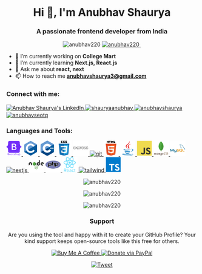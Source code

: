 <h1 align="center">Hi 👋, I'm Anubhav Shaurya</h1>
<h3 align="center">A passionate frontend developer from India</h3>

<p align="center">
  <img src="https://komarev.com/ghpvc/?username=anubhav220&label=Profile%20views&color=0e75b6&style=flat" alt="anubhav220" /> 
  <a href="https://github.com/ryo-ma/github-profile-trophy">
    <img src="https://github-profile-trophy.vercel.app/?username=anubhav220" alt="anubhav220" />
  </a>
  <a href="https://twitter.com/" target="blank">
    <img src="https://img.shields.io/twitter/follow/?logo=twitter&style=for-the-badge" alt="" />
  </a>
</p>

- 🔭 I’m currently working on **College Mart**
- 🌱 I’m currently learning **Next.js, React.js**
- 💬 Ask me about **react, next**
- 📫 How to reach me **anubhavshaurya3@gmail.com**

<h3 align="left">Connect with me:</h3>
<p align="left">
  <a href="https://linkedin.com/in/anubhav-shaurya-4b3946257/" target="blank">
    <img align="center" src="https://raw.githubusercontent.com/rahuldkjain/github-profile-readme-generator/master/src/images/icons/Social/linked-in-alt.svg" alt="Anubhav Shaurya's LinkedIn" height="30" width="40" />
  </a>
  <a href="https://www.codechef.com/users/shauryaanubhav" target="blank">
    <img align="center" src="https://cdn.jsdelivr.net/npm/simple-icons@3.1.0/icons/codechef.svg" alt="shauryaanubhav" height="30" width="40" />
  </a>
  <a href="https://www.leetcode.com/anubhavshaurya" target="blank">
    <img align="center" src="https://raw.githubusercontent.com/rahuldkjain/github-profile-readme-generator/master/src/images/icons/Social/leet-code.svg" alt="anubhavshaurya" height="30" width="40" />
  </a>
  <a href="https://auth.geeksforgeeks.org/user/anubhavseotq/" target="blank">
    <img align="center" src="https://raw.githubusercontent.com/rahuldkjain/github-profile-readme-generator/master/src/images/icons/Social/geeks-for-geeks.svg" alt="anubhavseotq" height="30" width="40" />
  </a>
</p>

<h3 align="left">Languages and Tools:</h3>
<p align="left">
  <a href="https://getbootstrap.com" target="_blank" rel="noreferrer">
    <img src="https://raw.githubusercontent.com/devicons/devicon/master/icons/bootstrap/bootstrap-plain-wordmark.svg" alt="bootstrap" width="40" height="40"/>
  </a> 
  <a href="https://www.cprogramming.com/" target="_blank" rel="noreferrer">
    <img src="https://raw.githubusercontent.com/devicons/devicon/master/icons/c/c-original.svg" alt="c" width="40" height="40"/>
  </a>
  <a href="https://www.w3schools.com/cpp/" target="_blank" rel="noreferrer">
    <img src="https://raw.githubusercontent.com/devicons/devicon/master/icons/cplusplus/cplusplus-original.svg" alt="cplusplus" width="40" height="40"/>
  </a>
  <a href="https://www.w3schools.com/css/" target="_blank" rel="noreferrer">
    <img src="https://raw.githubusercontent.com/devicons/devicon/master/icons/css3/css3-original-wordmark.svg" alt="css3" width="40" height="40"/>
  </a>
  <a href="https://expressjs.com" target="_blank" rel="noreferrer">
    <img src="https://raw.githubusercontent.com/devicons/devicon/master/icons/express/express-original-wordmark.svg" alt="express" width="40" height="40"/>
  </a>
  <a href="https://git-scm.com/" target="_blank" rel="noreferrer">
    <img src="https://www.vectorlogo.zone/logos/git-scm/git-scm-icon.svg" alt="git" width="40" height="40"/>
  </a>
  <a href="https://www.w3.org/html/" target="_blank" rel="noreferrer">
    <img src="https://raw.githubusercontent.com/devicons/devicon/master/icons/html5/html5-original-wordmark.svg" alt="html5" width="40" height="40"/>
  </a>
  <a href="https://www.java.com" target="_blank" rel="noreferrer">
    <img src="https://raw.githubusercontent.com/devicons/devicon/master/icons/java/java-original.svg" alt="java" width="40" height="40"/>
  </a>
  <a href="https://developer.mozilla.org/en-US/docs/Web/JavaScript" target="_blank" rel="noreferrer">
    <img src="https://raw.githubusercontent.com/devicons/devicon/master/icons/javascript/javascript-original.svg" alt="javascript" width="40" height="40"/>
  </a>
  <a href="https://www.mongodb.com/" target="_blank" rel="noreferrer">
    <img src="https://raw.githubusercontent.com/devicons/devicon/master/icons/mongodb/mongodb-original-wordmark.svg" alt="mongodb" width="40" height="40"/>
  </a>
  <a href="https://www.mysql.com/" target="_blank" rel="noreferrer">
    <img src="https://raw.githubusercontent.com/devicons/devicon/master/icons/mysql/mysql-original-wordmark.svg" alt="mysql" width="40" height="40"/>
  </a>
  <a href="https://nextjs.org/" target="_blank" rel="noreferrer">
    <img src="https://cdn.worldvectorlogo.com/logos/nextjs-2.svg" alt="nextjs" width="40" height="40"/>
  </a>
  <a href="https://nodejs.org" target="_blank" rel="noreferrer">
    <img src="https://raw.githubusercontent.com/devicons/devicon/master/icons/nodejs/nodejs-original-wordmark.svg" alt="nodejs" width="40" height="40"/>
  </a>
  <a href="https://www.php.net" target="_blank" rel="noreferrer">
    <img src="https://raw.githubusercontent.com/devicons/devicon/master/icons/php/php-original.svg" alt="php" width="40" height="40"/>
  </a>
  <a href="https://reactjs.org/" target="_blank" rel="noreferrer">
    <img src="https://raw.githubusercontent.com/devicons/devicon/master/icons/react/react-original-wordmark.svg" alt="react" width="40" height="40"/>
  </a>
  <a href="https://tailwindcss.com/" target="_blank" rel="noreferrer">
    <img src="https://www.vectorlogo.zone/logos/tailwindcss/tailwindcss-icon.svg" alt="tailwind" width="40" height="40"/>
  </a>
  <a href="https://www.typescriptlang.org/" target="_blank" rel="noreferrer">
    <img src="https://raw.githubusercontent.com/devicons/devicon/master/icons/typescript/typescript-original.svg" alt="typescript" width="40" height="40"/>
  </a>
</p>

<p align="center">
  <img src="https://github-readme-stats.vercel.app/api/top-langs?username=anubhav220&show_icons=true&locale=en&layout=compact" alt="anubhav220" />
</p>

<p align="center">
  <img src="https://github-readme-stats.vercel.app/api?username=anubhav220&show_icons=true&locale=en" alt="anubhav220" />
</p>

<p align="center">
  <img src="https://github-readme-streak-stats.herokuapp.com/?user=anubhav220&" alt="anubhav220" />
</p>

<h3 align="center">Support</h3>
<p align="center">
  Are you using the tool and happy with it to create your GitHub Profile?
  Your kind support keeps open-source tools like this free for others.
</p>
<p align="center">
  <a href="https://www.buymeacoffee.com/rahuldkjain" target="_blank">
    <img src="https://cdn.buymeacoffee.com/buttons/v2/default-yellow.png" alt="Buy Me A Coffee" width="200" />
  </a>
  <a href="https://www.paypal.me/rahuldkjain" target="_blank">
    <img src="https://www.paypalobjects.com/webstatic/mktg/logo/pp_cc_mark_111x69.jpg" alt="Donate via PayPal" width="200" />
  </a>
</p>

<p align="center">
  <a href="https://twitter.com/intent/tweet?text=Check%20out%20this%20amazing%20GitHub%20profile%20readme%20generator!&url=https://github.com/rahuldkjain/github-profile-readme-generator">
    <img src="https://img.shields.io/twitter/url?style=social&url=https%3A%2F%2Fgithub.com%2Frahuldkjain%2Fgithub-profile-readme-generator" alt="Tweet" />
  </a>
</p>
